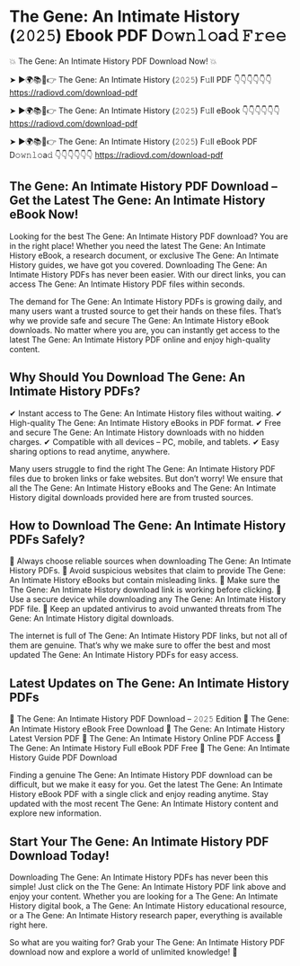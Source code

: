 # The Gene: An Intimate History (𝟸𝟶𝟸𝟻) Ebook PDF D𝚘𝚠𝚗𝚕𝚘a𝚍 𝙵𝚛𝚎𝚎

💥 The Gene: An Intimate History PDF Download Now! 💥

➤ ►🌍📚📱👉 The Gene: An Intimate History (𝟸𝟶𝟸𝟻) F𝚞ll PDF 👇👇👇👇👇👇
https://radiovd.com/download-pdf

➤ ►🌍📚📱👉 The Gene: An Intimate History (𝟸𝟶𝟸𝟻) F𝚞ll eBook 👇👇👇👇👇👇
https://radiovd.com/download-pdf

➤ ►🌍📚📱👉 The Gene: An Intimate History (𝟸𝟶𝟸𝟻) F𝚞ll eBook PDF D𝚘𝚠𝚗𝚕𝚘a𝚍 👇👇👇👇👇👇
https://radiovd.com/download-pdf

## The Gene: An Intimate History PDF Download – Get the Latest The Gene: An Intimate History eBook Now!

Looking for the best The Gene: An Intimate History PDF download? You are in the right place! Whether you need the latest The Gene: An Intimate History eBook, a research document, or exclusive The Gene: An Intimate History guides, we have got you covered. Downloading The Gene: An Intimate History PDFs has never been easier. With our direct links, you can access The Gene: An Intimate History PDF files within seconds.

The demand for The Gene: An Intimate History PDFs is growing daily, and many users want a trusted source to get their hands on these files. That’s why we provide safe and secure The Gene: An Intimate History eBook downloads. No matter where you are, you can instantly get access to the latest The Gene: An Intimate History PDF online and enjoy high-quality content.

## Why Should You Download The Gene: An Intimate History PDFs?

✔ Instant access to The Gene: An Intimate History files without waiting.
✔ High-quality The Gene: An Intimate History eBooks in PDF format.
✔ Free and secure The Gene: An Intimate History downloads with no hidden charges.
✔ Compatible with all devices – PC, mobile, and tablets.
✔ Easy sharing options to read anytime, anywhere.

Many users struggle to find the right The Gene: An Intimate History PDF files due to broken links or fake websites. But don’t worry! We ensure that all the The Gene: An Intimate History eBooks and The Gene: An Intimate History digital downloads provided here are from trusted sources.

## How to Download The Gene: An Intimate History PDFs Safely?

📌 Always choose reliable sources when downloading The Gene: An Intimate History PDFs.
📌 Avoid suspicious websites that claim to provide The Gene: An Intimate History eBooks but contain misleading links.
📌 Make sure the The Gene: An Intimate History download link is working before clicking.
📌 Use a secure device while downloading any The Gene: An Intimate History PDF file.
📌 Keep an updated antivirus to avoid unwanted threats from The Gene: An Intimate History digital downloads.

The internet is full of The Gene: An Intimate History PDF links, but not all of them are genuine. That’s why we make sure to offer the best and most updated The Gene: An Intimate History PDFs for easy access.

## Latest Updates on The Gene: An Intimate History PDFs

🔹 The Gene: An Intimate History PDF Download – 𝟸𝟶𝟸𝟻 Edition
🔹 The Gene: An Intimate History eBook Free Download
🔹 The Gene: An Intimate History Latest Version PDF
🔹 The Gene: An Intimate History Online PDF Access
🔹 The Gene: An Intimate History Full eBook PDF Free
🔹 The Gene: An Intimate History Guide PDF Download

Finding a genuine The Gene: An Intimate History PDF download can be difficult, but we make it easy for you. Get the latest The Gene: An Intimate History eBook PDF with a single click and enjoy reading anytime. Stay updated with the most recent The Gene: An Intimate History content and explore new information.

## Start Your The Gene: An Intimate History PDF Download Today!

Downloading The Gene: An Intimate History PDFs has never been this simple! Just click on the The Gene: An Intimate History PDF link above and enjoy your content. Whether you are looking for a The Gene: An Intimate History digital book, a The Gene: An Intimate History educational resource, or a The Gene: An Intimate History research paper, everything is available right here.

So what are you waiting for? Grab your The Gene: An Intimate History PDF download now and explore a world of unlimited knowledge! 🚀